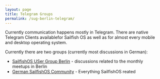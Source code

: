 ```yaml
---
layout: page
title: Telegram Groups
permalink: /sug-berlin-telegram/
---
```

Currently communication happens mostly in Telegram. There are native Telegram 
Clients availablefor Sailfish OS as well as for almost every mobile and desktop operating 
system.

Currently there are two groups (currently most discussions in German):

- [SailfishOS USer Group Berlin](https://t.me/joinchat/AAAAAAY9irVflCDgpnUD-Q) - discussions related to the monthly meetups in Berlin
- [German SailfishOS Community](https://telegram.me/joinchat/CCMYXQnxqdq5v1lue-5aBQ) - Everything SailfishOS reated

